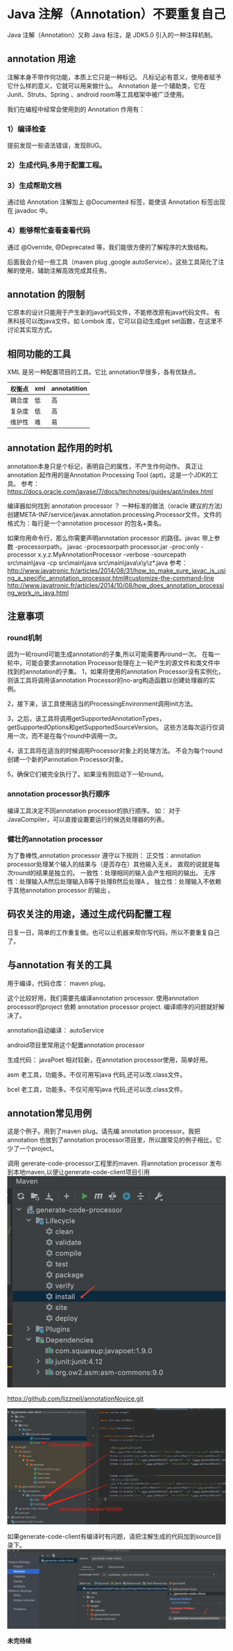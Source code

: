 # Java 注解（Annotation）不要重复自己
Java 注解（Annotation）又称 Java 标注，是 JDK5.0 引入的一种注释机制。

## annotation 用途
注解本身不带作何功能，本质上它只是一种标记。
凡标记必有意义，使用者赋予它什么样的意义，它就可以用来做什么。
Annotation 是一个辅助类，它在 Junit、Struts、Spring 、android room等工具框架中被广泛使用。

我们在编程中经常会使用到的 Annotation 作用有：

### 1）编译检查
提前发现一些语法错误，发现BUG。

### 2）生成代码,多用于配置工程。


### 3）生成帮助文档
通过给 Annotation 注解加上 @Documented 标签，能使该 Annotation 标签出现在 javadoc 中。


### 4）能够帮忙查看查看代码
通过 @Override, @Deprecated 等，我们能很方便的了解程序的大致结构。

后面我会介绍一些工具（maven plug ,google autoService）。这些工具简化了注解的使用，辅助注解高效完成其任务。

## annotation 的限制
它原本的设计只能用于产生新的java代码文件，不能修改原有java代码文件。
有黑科技可以改java文件。如 Lombok 库，它可以自动生成get set函数，在这里不讨论其实现方式。



## 相同功能的工具
 XML 是另一种配置项目的工具。它比 annotation早很多，各有优缺点。

| 权衡点  | xml   |  annotatition |
|:------ | :------ |:----|
| 耦合度 | 低 | 高 |
| 复杂度 | 低 | 高 |
| 维护性 | 难 | 易 |



## annotation 起作用的时机
annotation本身只是个标记，表明自己的属性，不产生作何动作。
真正让 annotation 起作用的是Annotation Processing Tool (apt)。这是一个JDK的工具。
参考：
    <https://docs.oracle.com/javase/7/docs/technotes/guides/apt/index.html>

编译器如何找到 annotation processor ？
一种标准的做法（oracle 建议的方法)
创建META-INF/service/javax.annotation.processing.Processor文件。文件的格式为：每行是一个annotation processor 的包名+类名。

如果你用命令行，那么你需要声明annotation processor 的路径。javac 带上参数 -processorpath。
javac -processorpath processor.jar -proc:only -processor x.y.z.MyAnnotationProcessor -verbose -sourcepath src\main\java -cp src\main\java src\main\java\x\y\z\*.java 
参考：
  <http://www.javatronic.fr/articles/2014/08/31/how_to_make_sure_javac_is_using_a_specific_annotation_processor.html#customize-the-command-line>
  <http://www.javatronic.fr/articles/2014/10/08/how_does_annotation_processing_work_in_java.html>

## 注意事项

### round机制
因为一轮round可能生成annotation的子集,所以可能需要再round一次。 
在每一轮中，可能会要求annotation Processor处理在上一轮产生的源文件和类文件中找到的annotation的子集。
1，如果将使用的annotation Processor没有实例化，则该工具将调用该annotation Processor的no-arg构造函数以创建处理器的实例。

2，接下来，该工具使用适当的ProcessingEnvironment调用init方法。

3，之后，该工具将调用getSupportedAnnotationTypes，getSupportedOptions和getSupportedSourceVersion。 这些方法每次运行仅调用一次，而不是在每个round中调用一次。

4，该工具将在适当的时候调用Processor对象上的处理方法。 不会为每个round创建一个新的Pannotation Processor对象。

5，确保它们被完全执行了。如果没有则启动下一轮round。

### annotation processor执行顺序
编译工具决定不同annotation processor的执行顺序。
如： 对于JavaCompiler，可以直接设置要运行的候选处理器的列表。

### 健壮的annotation processor
为了鲁棒性,annotation processor 遵守以下规则：
正交性：annotation processor处理某个输入的结果与（是否存在）其他输入无关。  直观的说就是每次round的结果是独立的。
一致性：处理相同的输入会产生相同的输出。
无序性：处理输入A然后处理输入B等于处理B然后处理A 。
独立性：处理输入不依赖于其他annotation processor 的输出 。

## 码农关注的用途，通过生成代码配置工程
日复一日，简单的工作重复做。也可以让机器来帮你写代码，所以不要重复自己了。



## 与annotation 有关的工具
用于编译，代码仓库：
maven plug。

这个比较好用，我们需要先编译annotation processor.
使用annotation processor的project 依赖  annotation processor project.
编译顺序的问题就好解决了。

annotation自动编译：
autoService

android项目里常用这个配置annotation processor

生成代码：
javaPoet 相对较新，在annotation processor使用，简单好用。


asm 老工具，功能多。不仅可用写java 代码,还可以改.class文件。

bcel 老工具，功能多。不仅可用写java 代码,还可以改.class文件。

##  annotation常见用例

这是个例子。用到了maven plug。请先编 annotation processor。我把annotation  也放到了annotation processor项目里，所以跟常见的例子相比，它少了一个project。

调用 gererate-code-processor工程里的maven. 将annotation processor 发布到本地maven,以便让generate-code-client项目引用
![image/result.png](doc/img/publish2mvn.png)

https://github.com/lizzneil/annotationNovice.git

![image/result.png](doc/img/result.png)


如果generate-code-client有编译时有问题，请把注解生成的代码加到source目录下。
![image/result.png](doc/img/add2src.png)









**未完待续**